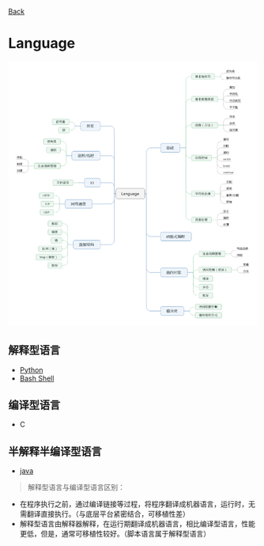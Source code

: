 [Back](/READE.md)
# Language

![](/images/language/language.png)


## 解释型语言
- [Python](/language/python)
- [Bash Shell](/language/bash)

## 编译型语言
- C

## 半解释半编译型语言
- [java](/language/java)

> 解释型语言与编译型语言区别：
   - 在程序执行之前，通过编译链接等过程，将程序翻译成机器语言，运行时，无需翻译直接执行。（与底层平台紧密结合，可移植性差）
   - 解释型语言由解释器解释，在运行期翻译成机器语言，相比编译型语言，性能更低，但是，通常可移植性较好。（脚本语言属于解释型语言）


